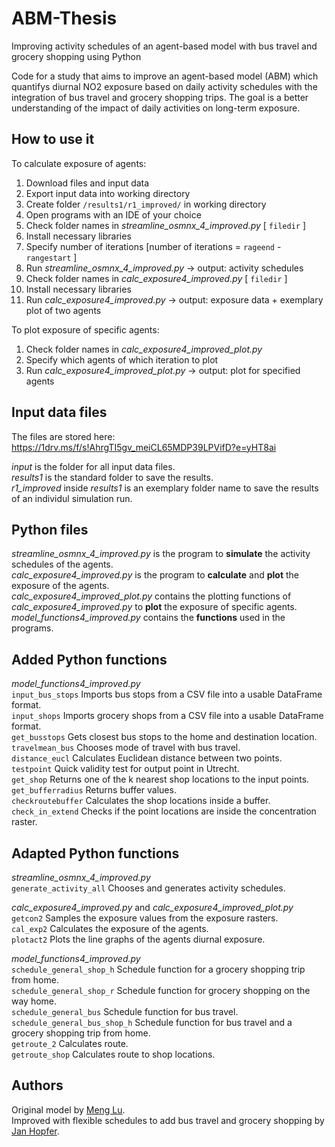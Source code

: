 # ABM-Thesis
Improving activity schedules of an agent-based model with bus travel and grocery shopping using Python

Code for a study that aims to improve an agent-based model (ABM) which quantifys diurnal NO2 exposure based on daily activity schedules with the integration of bus travel and grocery shopping trips. The goal is a better understanding of the impact of daily activities on long-term exposure. 

## How to use it
To calculate exposure of agents:
1. Download files and input data
2. Export input data into working directory
3. Create folder `/results1/r1_improved/` in working directory
4. Open programs with an IDE of your choice
5. Check folder names in *streamline_osmnx_4_improved.py* [ `filedir` ]
6. Install necessary libraries
7. Specify number of iterations [number of iterations = `rageend` - `rangestart` ] 
8. Run *streamline_osmnx_4_improved.py* -> output: activity schedules 
9. Check folder names in *calc_exposure4_improved.py*  [ `filedir` ]
10. Install necessary libraries
11. Run *calc_exposure4_improved.py* -> output: exposure data + exemplary plot of two agents

To plot exposure of specific agents:
1. Check folder names in *calc_exposure4_improved_plot.py*
2. Specify which agents of which iteration to plot
3. Run *calc_exposure4_improved_plot.py* -> output: plot for specified agents

## Input data files
The files are stored here: https://1drv.ms/f/s!AhrgTI5gv_meiCL65MDP39LPVifD?e=yHT8ai <br>

*input* is the folder for all input data files. <br>
*results1* is the standard folder to save the results. <br>
*r1_improved* inside *results1* is an exemplary folder name to save the results of an individul simulation run. <br>

## Python files
*streamline_osmnx_4_improved.py* is the program to **simulate** the activity schedules of the agents. <br>
*calc_exposure4_improved.py* is the program to **calculate** and **plot** the exposure of the agents.  <br>
*calc_exposure4_improved_plot.py* contains the plotting functions of *calc_exposure4_improved.py* to **plot** the exposure of specific agents.  <br>
*model_functions4_improved.py* contains the **functions** used in the programs. <br>

## Added Python functions
*model_functions4_improved.py* <br>
`input_bus_stops` Imports bus stops from a CSV file into a usable DataFrame format. <br>
`input_shops` Imports grocery shops from a CSV file into a usable DataFrame format. <br>
`get_busstops` Gets closest bus stops to the home and destination location. <br>
`travelmean_bus` Chooses mode of travel with bus travel. <br>
`distance_eucl` Calculates Euclidean distance between two points. <br>
`testpoint` Quick validity test for output point in Utrecht. <br>
`get_shop` Returns one of the k nearest shop locations to the input points. <br>
`get_bufferradius` Returns buffer values. <br>
`checkroutebuffer` Calculates the shop locations inside a buffer. <br>
`check_in_extend` Checks if the point locations are inside the concentration raster. <br>
 
## Adapted Python functions
*streamline_osmnx_4_improved.py* <br>
`generate_activity_all` Chooses and generates activity schedules. <br>

*calc_exposure4_improved.py* and *calc_exposure4_improved_plot.py* <br>
`getcon2` Samples the exposure values from the exposure rasters. <br>
`cal_exp2` Calculates the exposure of the agents. <br>
`plotact2` Plots the line graphs of the agents diurnal exposure. <br>

*model_functions4_improved.py* <br>
`schedule_general_shop_h` Schedule function for a grocery shopping trip from home. <br>
`schedule_general_shop_r` Schedule function for grocery shopping on the way home. <br>
`schedule_general_bus` Schedule function for bus travel. <br>
`schedule_general_bus_shop_h` Schedule function for bus travel and a grocery shopping trip from home. <br>
`getroute_2` Calculates route. <br>
`getroute_shop` Calculates route to shop locations. <br>

## Authors
Original model by [Meng Lu](https://github.com/mengluchu/agentmodel). <br>
Improved with flexible schedules to add bus travel and grocery shopping by [Jan Hopfer](https://github.com/J-Hopf).
